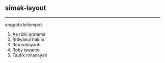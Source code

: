 ## simak-layout
-------------

anggota kelompok

1. Aa rizki pratama
2. Ridwanul hakim
3. Rini widayanti
4. Roby iswanto
5. Taufik rimansyah
